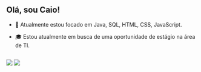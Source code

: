 ## Olá, sou Caio!

- 🌱 Atualmente estou focado em Java, SQL, HTML, CSS, JavaScript.
- 🎓 Estou atualmente em busca de uma oportunidade de estágio na área de TI.

  ##

<div> 
  <a href="https://www.linkedin.com/in/caiotelesz" target="_blank"><img src="https://img.shields.io/badge/-LinkedIn-%230077B5?style=for-the-badge&logo=linkedin&logoColor=white" target="_blank"></a> 
  <a href = "mailto:caioteles1267@gmail.com"><img src="https://img.shields.io/badge/-Gmail-%23333?style=for-the-badge&logo=gmail&logoColor=white" target="_blank"></a>
</div>	